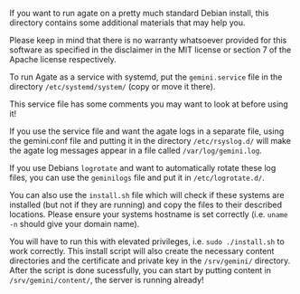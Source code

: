 If you want to run agate on a pretty much standard Debian install, this
directory contains some additional materials that may help you.

Please keep in mind that there is no warranty whatsoever provided for this
software as specified in the disclaimer in the MIT license or section 7 of
the Apache license respectively.

To run Agate as a service with systemd, put the `gemini.service` file
in the directory `/etc/systemd/system/` (copy or move it there).

This service file has some comments you may want to look at before using it!

If you use the service file and want the agate logs in a separate file,
using the gemini.conf file and putting it in the directory
`/etc/rsyslog.d/` will make the agate log messages appear in a file
called `/var/log/gemini.log`.

If you use Debians `logrotate` and want to automatically rotate these log files,
you can use the `geminilogs` file and put it in `/etc/logrotate.d/`.

You can also use the `install.sh` file which will check if these systems
are installed (but not if they are running) and copy the files to their
described locations. Please ensure your systems hostname is set correctly
(i.e. `uname -n` should give your domain name).

You will have to run this with elevated privileges, i.e. `sudo ./install.sh`
to work correctly. This install script will also create the necessary content
directories and the certificate and private key in the `/srv/gemini/`
directory. After the script is done sucessfully, you can start by putting
content in `/srv/gemini/content/`, the server is running already!
